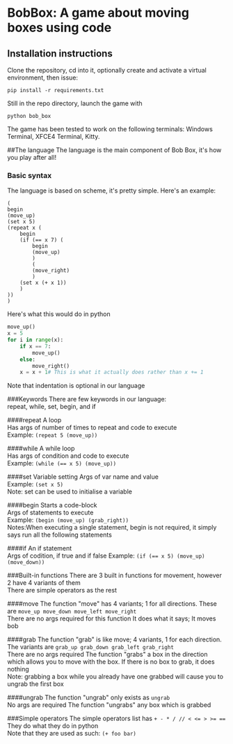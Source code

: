 
# BobBox: A game about moving boxes using code

## Installation instructions

Clone the repository, cd into it, optionally create and activate a virtual environment, then issue:

```
pip install -r requirements.txt
```

Still in the repo directory, launch the game with

```
python bob_box 
```

The game has been tested to work on the following terminals: Windows Terminal, XFCE4 Terminal, Kitty.

##The language
The language is the main component of Bob Box, it's how you play after all!

### Basic syntax
The language is based on scheme, it's pretty simple. Here's an example:

```
(
begin
(move_up)
(set x 5)
(repeat x (
    begin
    (if (== x 7) (
        begin
        (move_up)
        )
        (
        (move_right)
        )
    (set x (+ x 1))
    )
))
)
```
Here's what this would do in python
```python
move_up()
x = 5
for i in range(x):
    if x == 7:
        move_up()
    else:
        move_right()
    x = x + 1# This is what it actually does rather than x += 1

```

Note that indentation is optional in our language

###Keywords
There are few keywords in our language:\
repeat, while, set, begin, and if

####repeat
A loop\
Has args of number of times to repeat and code to execute\
Example: `(repeat 5 (move_up))`

####while
A while loop\
Has args of condition and code to execute\
Example: `(while (== x 5) (move_up))`

####set
Variable setting
Args of var name and value\
Example: `(set x 5)`\
Note: set can be used to initialise a variable

####begin
Starts a code-block\
Args of statements to execute\
Example: `(begin (move_up) (grab_right))`\
Notes:When executing a single statement, begin is not required, it simply says run all the following statements

####if
An if statement\
Args of codition, if true and if false
Example: `(if (== x 5) (move_up) (move_down))`



###Built-in functions
There are 3 built in functions for movement, however 2 have 4 variants of them\
There are simple operators as the rest

####move
The function "move" has 4 variants; 1 for all directions. These are `move_up move_down move_left move_right`\
There are no args required for this function
It does what it says; It moves bob

####grab
The function "grab" is like move; 4 variants, 1 for each direction. The variants are `grab_up grab_down grab_left grab_right`\
There are no args required
The function "grabs" a box in the direction which allows you to move with the box. If there is no box to grab, it does nothing\
Note: grabbing a box while you already have one grabbed will cause you to ungrab the first box


####ungrab
The function "ungrab" only exists as `ungrab`\
No args are required
The function "ungrabs" any box which is grabbed

###Simple operators
The simple operators list has `+ - * / // < <= > >= == `\
They do what they do in python\
Note that they are used as such: `(+ foo bar)`





